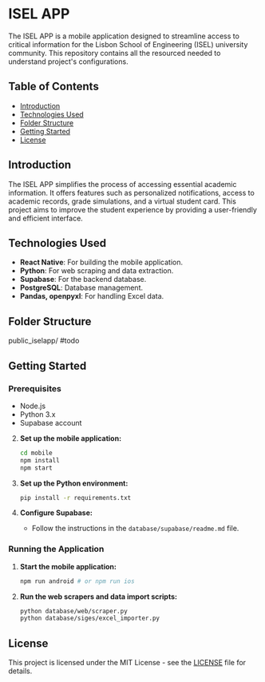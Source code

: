# ISEL APP

The ISEL APP is a mobile application designed to streamline access to critical information for the Lisbon School of Engineering (ISEL) university community. This repository contains all the resourced needed to understand project's configurations.

## Table of Contents

- [Introduction](#introduction)
- [Technologies Used](#technologies-used)
- [Folder Structure](#folder-structure)
- [Getting Started](#getting-started)
- [License](#license)

## Introduction

The ISEL APP simplifies the process of accessing essential academic information. It offers features such as personalized notifications, access to academic records, grade simulations, and a virtual student card. This project aims to improve the student experience by providing a user-friendly and efficient interface.

## Technologies Used

- **React Native**: For building the mobile application.
- **Python**: For web scraping and data extraction.
- **Supabase**: For the backend database.
- **PostgreSQL**: Database management.
- **Pandas, openpyxl**: For handling Excel data.

## Folder Structure

public_iselapp/
#todo


## Getting Started

### Prerequisites

- Node.js
- Python 3.x
- Supabase account

2. **Set up the mobile application:**
    ```bash
    cd mobile
    npm install
    npm start
    ```

3. **Set up the Python environment:**
    ```bash
    pip install -r requirements.txt
    ```

4. **Configure Supabase:**
    - Follow the instructions in the `database/supabase/readme.md` file.

### Running the Application

1. **Start the mobile application:**
    ```bash
    npm run android # or npm run ios
    ```

2. **Run the web scrapers and data import scripts:**
    ```bash
    python database/web/scraper.py
    python database/siges/excel_importer.py
    ```

## License

This project is licensed under the MIT License - see the [LICENSE](LICENSE) file for details.
